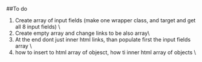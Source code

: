 ##To do 
1. Create array of input fields (make one wrapper class, and target and get all 8 input fields) \
2. Create empty array and change links to be also array\
3. At the end dont just inner html links, than populate first the input fields array \
4. how to insert to html array of objesct, how ti inner html array of objects \